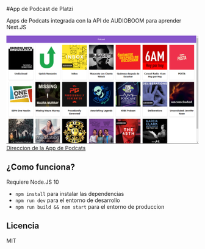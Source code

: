 #App de Podcast de Platzi

Apps de Podcats integrada con la API de AUDIOBOOM para aprender Next.JS


![Captura de la app](./.readme-static/apppodcats.png)
[Direccion de la App de Podcats](https://potcast-zyvxetsono.now.sh/)


## ¿Como funciona?

Requiere Node.JS 10

* `npm install` para instalar las dependencias
* `npm run dev` para el entorno de desarrollo
* `npm run build && nom start` para el entorno de produccion

## Licencia

MIT

